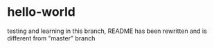 # hello-world
testing and learning
in  this branch, README has been rewritten and is different from "master" branch
